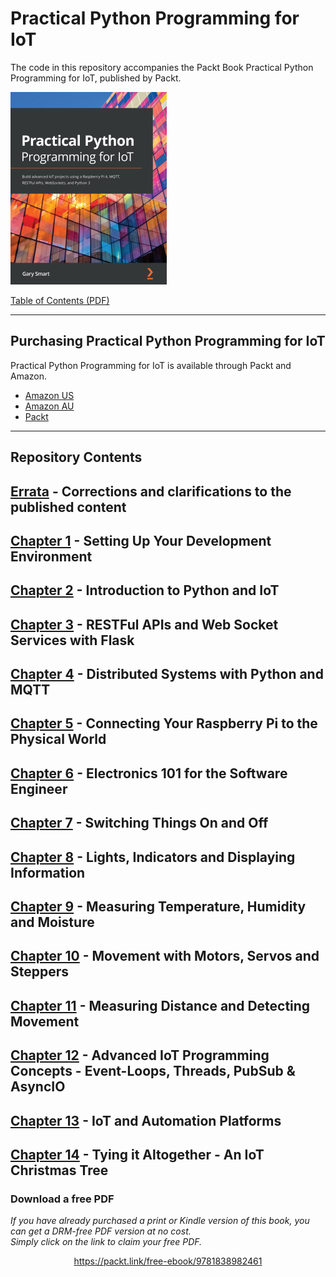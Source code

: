 


# Practical Python Programming for IoT

The code in this repository accompanies the Packt Book Practical Python Programming for IoT, published by Packt.

![Practical Python Programming for IoT Book Cover](./BookCover.png)

[Table of Contents (PDF)](./TableOfContents1stEd.pdf)

--- 

## Purchasing Practical Python Programming for IoT

Practical Python Programming for IoT is available through Packt and Amazon.

* [Amazon US](https://www.amazon.com/Practical-Python-Programming-IoT-WebSockets/dp/1838982469/ref=sr_1_1)
* [Amazon AU](https://www.amazon.com.au/Practical-Python-Programming-IoT-WebSockets-ebook/dp/B08K3MD5Z1)
* [Packt](https://www.packtpub.com/product/practical-python-programming-for-iot/9781838982461)

--- 

## Repository Contents

## [Errata](errata) - Corrections and clarifications to the published content

## [Chapter 1](chapter01) - Setting Up Your Development Environment

## [Chapter 2](chapter02) - Introduction to Python and IoT

## [Chapter 3](chapter03) - RESTFul APIs and Web Socket Services with Flask

## [Chapter 4](chapter04) - Distributed Systems with Python and MQTT

## [Chapter 5](chapter05) - Connecting Your Raspberry Pi to the Physical World

## [Chapter 6](chapter06) - Electronics 101 for the Software Engineer

## [Chapter 7](chapter07) - Switching Things On and Off

## [Chapter 8](chapter08) - Lights, Indicators and Displaying Information

## [Chapter 9](chapter09) - Measuring Temperature, Humidity and Moisture

## [Chapter 10](chapter10) - Movement with Motors, Servos and Steppers

## [Chapter 11](chapter11) - Measuring Distance and Detecting Movement

## [Chapter 12](chapter12) - Advanced IoT Programming Concepts - Event-Loops, Threads, PubSub &amp; AsyncIO

## [Chapter 13](chapter13) - IoT and Automation Platforms

## [Chapter 14](chapter14) - Tying it Altogether - An IoT Christmas Tree

### Download a free PDF

 <i>If you have already purchased a print or Kindle version of this book, you can get a DRM-free PDF version at no cost.<br>Simply click on the link to claim your free PDF.</i>
<p align="center"> <a href="https://packt.link/free-ebook/9781838982461">https://packt.link/free-ebook/9781838982461 </a> </p>